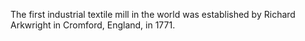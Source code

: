The first industrial textile mill in the world was established by Richard Arkwright in Cromford, England, in 1771.
